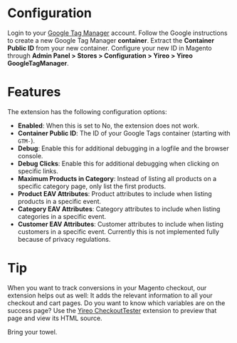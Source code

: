 # Configuration
Login to your [Google Tag Manager](http://www.google.com/tagmanager/) account. Follow the Google instructions to
create a new Google Tag Manager **container**. Extract the **Container Public ID** from your new container. Configure
your new ID in Magento through **Admin Panel > Stores > Configuration > Yireo > Yireo GoogleTagManager**.

# Features
The extension has the following configuration options:

- **Enabled**: When this is set to No, the extension does not work.
- **Container Public ID**: The ID of your Google Tags container (starting with `GTM-`).
- **Debug**: Enable this for additional debugging in a logfile and the browser console.
- **Debug Clicks**: Enable this for additional debugging when clicking on specific links.
- **Maximum Products in Category**: Instead of listing all products on a specific category page, only list the first products.
- **Product EAV Attributes**: Product attributes to include when listing products in a specific event.
- **Category EAV Attributes**: Category attributes to include when listing categories in a specific event.
- **Customer EAV Attributes**: Customer attributes to include when listing customers in a specific event. Currently this is not implemented fully because of privacy regulations.
 
# Tip
When you want to track conversions in your Magento checkout, our extension helps out as well: It adds the relevant information to all your checkout and cart pages. Do you want to know which variables are on the success page? Use the [Yireo CheckoutTester](https://github.com/yireo/Yireo_CheckoutTester2) extension to preview that page and view its HTML source.

Bring your towel.
